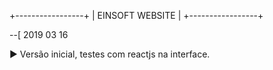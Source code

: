 +-----------------+
| EINSOFT WEBSITE |
+-----------------+

--[ 2019 03 16

► Versão inicial, testes com reactjs na interface.
